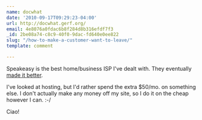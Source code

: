 ```yaml
---
name: docwhat
date: '2010-09-17T09:29:23-04:00'
url: http://docwhat.gerf.org/
email: 4e8076a0fdac6b8f284d8b316efdf7f3
_id: 2be08a74-c8c9-40f0-9dac-fd640e0ee822
slug: "/how-to-make-a-customer-want-to-leave/"
template: comment

---
```


Speakeasy is the best home/business ISP I've dealt with.  They eventually <a href="http://docwhat.gerf.org/2009/03/how-speakeasy-made-it-better" rel="nofollow">made it better</a>.

I've looked at hosting, but I'd rather spend the extra $50/mo. on something else.  I don't actually make any money off my site, so I do it on the cheap however I can. :-/

Ciao!
